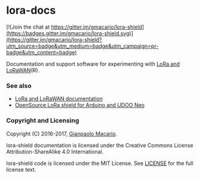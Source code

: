 # lora-docs

[![Join the chat at https://gitter.im/gmacario/lora-shield](https://badges.gitter.im/gmacario/lora-shield.svg)](https://gitter.im/gmacario/lora-shield?utm_source=badge&utm_medium=badge&utm_campaign=pr-badge&utm_content=badge)

Documentation and support software for experimenting with [LoRa and LoRaWAN](https://www.lora-alliance.org/)(R).

### See also

* [LoRa and LoRaWAN documentation](docs)
* [OpenSource LoRa shield for Arduino and UDOO Neo](https://github.com/Muwattalli/LoRaShield)

### Copyright and Licensing

Copyright (C) 2016-2017, [Gianpaolo Macario](https://gmacario.github.io/).

lora-shield documentation is licensed under the Creative Commons License Attribution-ShareAlike 4.0 International.

lora-shield code is licensed under the MIT License. See [LICENSE](LICENSE) for the full license text.

<!-- EOF -->
